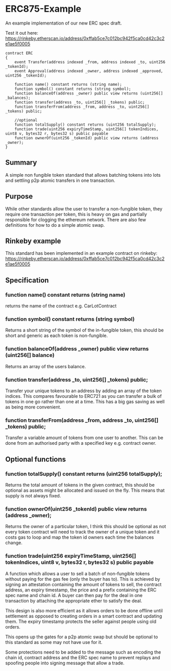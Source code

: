 # ERC875-Example
An example implementation of our new ERC spec draft.

Test it out here: https://rinkeby.etherscan.io/address/0xffab5ce7c012bc942f5ca0cd42c3c2e1ae5f0005

    contract ERC
    {
        event Transfer(address indexed _from, address indexed _to, uint256 _tokenId);
        event Approval(address indexed _owner, address indexed _approved, uint256 _tokenId);

        function name() constant returns (string name);
        function symbol() constant returns (string symbol);
        function balanceOf(address _owner) public view returns (uint256[] _balances);
        function transfer(address _to, uint256[] _tokens) public;
        function transferFrom(address _from, address _to, uint256[] _tokens) public;

        //optional
        function totalSupply() constant returns (uint256 totalSupply);
        function trade(uint256 expiryTimeStamp, uint256[] tokenIndices, uint8 v, bytes32 r, bytes32 s) public payable
        function ownerOf(uint256 _tokenId) public view returns (address _owner);
    }

## Summary
A simple non fungible token standard that allows batching tokens into lots and settling p2p atomic transfers in one transaction.

## Purpose
While other standards allow the user to transfer a non-fungible token, they require one transaction per token, this is heavy on gas and partially responsible for clogging the ethereum network. There are also few definitions for how to do a simple atomic swap.

## Rinkeby example
This standard has been implemented in an example contract on rinkeby: https://rinkeby.etherscan.io/address/0xffab5ce7c012bc942f5ca0cd42c3c2e1ae5f0005

## Specification

### function name() constant returns (string name)

returns the name of the contract e.g. CarLotContract

### function symbol() constant returns (string symbol)

Returns a short string of the symbol of the in-fungible token, this should be short and generic as each token is non-fungible.

### function balanceOf(address _owner) public view returns (uint256[] balance)

Returns an array of the users balance.

### function transfer(address _to, uint256[] _tokens) public;

Transfer your unique tokens to an address by adding an array of the token indices. This compares favourable to ERC721 as you can transfer a bulk of tokens in one go rather than one at a time. This has a big gas saving as well as being more convenient.

### function transferFrom(address _from, address _to, uint256[] _tokens) public;

Transfer a variable amount of tokens from one user to another. This can be done from an authorised party with a specified key e.g. contract owner.

## Optional functions

### function totalSupply() constant returns (uint256 totalSupply);

Returns the total amount of tokens in the given contract, this should be optional as assets might be allocated and issued on the fly. This means that supply is not always fixed.

### function ownerOf(uint256 _tokenId) public view returns (address _owner);

Returns the owner of a particular token, I think this should be optional as not every token contract will need to track the owner of a unique token and it costs gas to loop and map the token id owners each time the balances change. 

### function trade(uint256 expiryTimeStamp, uint256[] tokenIndices, uint8 v, bytes32 r, bytes32 s) public payable

A function which allows a user to sell a batch of non-fungible tokens without paying for the gas fee (only the buyer has to). This is achieved by signing an attestation containing the amount of tokens to sell, the contract address, an expiry timestamp, the price and a prefix containing the ERC spec name and chain id. A buyer can then pay for the deal in one transaction by attaching the appropriate ether to satisfy the deal.

This design is also more efficient as it allows orders to be done offline until settlement as opposed to creating orders in a smart contract and updating them. The expiry timestamp protects the seller against people using old orders.

This opens up the gates for a p2p atomic swap but should be optional to this standard as some may not have use for it.

Some protections need to be added to the message such as encoding the chain id, contract address and the ERC spec name to prevent replays and spoofing people into signing message that allow a trade.






